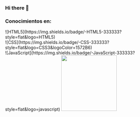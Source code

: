 ### Hi there 👋

<!--
**LisandroP57/LisandroP57** is a ✨ _special_ ✨ repository because its `README.md` (this file) appears on your GitHub profile.

Here are some ideas to get you started:

- 🔭 I’m currently working on ...
- 🌱 I’m currently learning ...
- 👯 I’m looking to collaborate on ...
- 🤔 I’m looking for help with ...
- 💬 Ask me about ...
- 📫 How to reach me: ...
- 😄 Pronouns: ...
- ⚡ Fun fact: ...
-->

<h3>Conocimientos en:</h3>
![HTML5](https://img.shields.io/badge/-HTML5-333333?style=flat&logo=HTML5)
<br>
![CSS](https://img.shields.io/badge/-CSS-333333?style=flat&logo=CSS3&logoColor=1572B6)
<br>
![JavaScript](https://img.shields.io/badge/-JavaScript-333333?style=flat&logo=javascript)

<a href="https://github.com/lisandroP57">
  <img height="180em" src="https://github-readme-stats.vercel.app/api?username=lisandroP57&theme=dracula&show_icons=true" />
</a>
